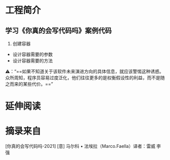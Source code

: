 # 工程简介
## 学习《你真的会写代码吗》案例代码
1. 创建容器

- 设计容器需要的参数
- 设计容器需要的方法

⚠️：“==如果不知道关于该软件未来演进方向的具体信息，就应该警惕这种诱惑。众所周知，程序员容易过度泛化，他们往往更多的是权衡假设性的利益，而不是随之而来的某些代价。==”



# 延伸阅读

# 摘录来自
[你真的会写代码吗-2021]
[意] 马尔科 • 法埃拉（Marco.Faella）译者：雷威 李强
